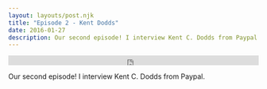 ```yaml
---
layout: layouts/post.njk
title: "Episode 2 - Kent Dodds"
date: 2016-01-27
description: Our second episode! I interview Kent C. Dodds from Paypal.
---
```


<iframe width="100%" height="20" scrolling="no" frameborder="no" src="https://w.soundcloud.com/player/?url=https%3A//api.soundcloud.com/tracks/254927311&amp;color=ff5500&amp;inverse=false&amp;auto_play=false&amp;show_user=true"></iframe>

Our second episode! I interview Kent C. Dodds from Paypal.
